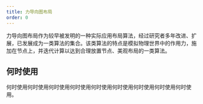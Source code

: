 ```yaml
---
title: 力导向图布局
order: 0
---
```


力导向图布局作为较早被发明的一种实际应用布局算法，经过研究者多年改进、扩展，已发展成为一类算法的集合。该类算法的特点是模拟物理世界中的作用力，施加在节点上，并迭代计算以达到合理放置节点、美观布局的一类算法。

## 何时使用

何时使用何时使用何时使用何时使用何时使用何时使用何时使用何时使用何时使用。
